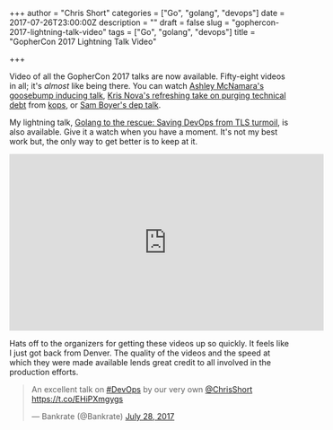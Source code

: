 +++
author = "Chris Short"
categories = ["Go", "golang", "devops"]
date = 2017-07-26T23:00:00Z
description = ""
draft = false
slug = "gophercon-2017-lightning-talk-video"
tags = ["Go", "golang", "devops"]
title = "GopherCon 2017 Lightning Talk Video"

+++

Video of all the GopherCon 2017 talks are now available. Fifty-eight videos in all; it's *almost* like being there. You can watch [Ashley McNamara's goosebump inducing talk](https://youtu.be/6sBBTFXOq44?list=PL2ntRZ1ySWBdD9bru6IR-_WXUgJqvrtx9), [Kris Nova's refreshing take on purging technical debt](https://youtu.be/IiYHDDz_7mE?list=PL2ntRZ1ySWBdD9bru6IR-_WXUgJqvrtx9) from [kops](https://github.com/kubernetes/kops), or [Sam Boyer's dep talk](https://youtu.be/5LtMb090AZI?list=PL2ntRZ1ySWBdD9bru6IR-_WXUgJqvrtx9).

<script async src="//pagead2.googlesyndication.com/pagead/js/adsbygoogle.js"></script>  
<!-- chrisshort.net Responsive -->  
<ins class="adsbygoogle"  
     style="display:block"
     data-ad-client="ca-pub-8972983586873269"
     data-ad-slot="1297095894"
     data-ad-format="auto"></ins>
<script>  
(adsbygoogle = window.adsbygoogle || []).push({});
</script>

My lightning talk, [Golang to the rescue: Saving DevOps from TLS turmoil](https://youtu.be/nIlM_HUfyw0?list=PL2ntRZ1ySWBfhRZj3BDOrKdHzoafHsKHU), is also available. Give it a watch when you have a moment. It's not my best work but, the only way to get better is to keep at it.

<iframe width="560" height="315" src="https://www.youtube.com/embed/nIlM_HUfyw0?list=PL2ntRZ1ySWBfhRZj3BDOrKdHzoafHsKHU" frameborder="0" allowfullscreen></iframe>

Hats off to the organizers for getting these videos up so quickly. It feels like I just got back from Denver. The quality of the videos and the speed at which they were made available lends great credit to all involved in the production efforts.

<blockquote class="twitter-tweet" data-lang="en"><p lang="en" dir="ltr">An excellent talk on <a href="https://twitter.com/hashtag/DevOps?src=hash">#DevOps</a> by our very own <a href="https://twitter.com/ChrisShort">@ChrisShort</a> <a href="https://t.co/EHiPXmgygs">https://t.co/EHiPXmgygs</a></p>&mdash; Bankrate (@Bankrate) <a href="https://twitter.com/Bankrate/status/890993539257180161">July 28, 2017</a></blockquote>
<script async src="//platform.twitter.com/widgets.js" charset="utf-8"></script>
